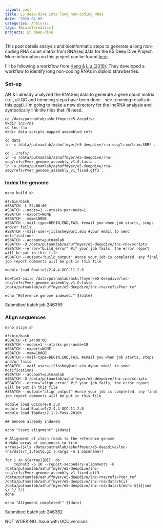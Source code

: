 ```yaml
---
layout: post
title: E5 deep-dive into long non-coding RNAs
date: '2023-04-05'
categories: Analysis
tags: [Bioinformatics]
projects: E5 deep-dive 
---
```


This post details analysis and bioinformatic steps to generate a long non-coding RNA count matrix from RNAseq data for the E5 Deep Dive Project. More information on this project can be found [here](https://github.com/urol-e5/deep-dive). 

I'll be following a workflow from [Kang & Liu (2019)](https://link.springer.com/protocol/10.1007/978-1-4939-9045-0_13). They developed a workflow to identify long non-coding RNAs in diploid strawberries. 

### Set-up

AH & I already analyzed the RNASeq data to generate a gene count matrix (i.e., all QC and trimming steps have been done - see trimming results in this [post](https://ahuffmyer.github.io/ASH_Putnam_Lab_Notebook/E5-Deep-Dive-RNAseq-Count-Matrix-Analysis/)). I'm going to make a new directory for the lncRNA analysis and symbolically link the files that I'll need. 

```
cd /data/putnamlab/ashuffmyer/e5-deepdive
mkdir lnc-rna
cd lnc-rna
mkdir data scripts mapped assembled refs 

cd data 
ln -s /data/putnamlab/ashuffmyer/e5-deepdive/rna-seq/trim/trim.SRR* .

cd ../refs/
ln -s /data/putnamlab/ashuffmyer/e5-deepdive/rna-seq/refs/Pver_genome_assembly_v1.0.fasta .
ln -s /data/putnamlab/ashuffmyer/e5-deepdive/rna-seq/refs/Pver_genome_assembly_v1_fixed.gff3 .
```


### Index the genome 

`nano build.sh`

```
#!/bin/bash
#SBATCH -t 24:00:00
#SBATCH --nodes=1 --ntasks-per-node=1
#SBATCH --export=NONE
#SBATCH --mem=100GB
#SBATCH --mail-type=BEGIN,END,FAIL #email you when job starts, stops and/or fails
#SBATCH --mail-user=jillashey@uri.edu #your email to send notifications
#SBATCH --account=putnamlab
#SBATCH -D /data/putnamlab/ashuffmyer/e5-deepdive/lnc-rna/scripts            
#SBATCH --error="build_error" #if your job fails, the error report will be put in this file
#SBATCH --output="build_output" #once your job is completed, any final job report comments will be put in this file

module load Bowtie2/2.4.4-GCC-11.2.0

bowtie2-build /data/putnamlab/ashuffmyer/e5-deepdive/lnc-rna/refs/Pver_genome_assembly_v1.0.fasta /data/putnamlab/ashuffmyer/e5-deepdive/lnc-rna/refs/Pver_ref

echo "Reference genome indexed." $(date)
```

Submitted batch job 246359

### Align sequences

`nano align.sh`

```
#!/bin/bash
#SBATCH -t 24:00:00
#SBATCH --nodes=1 --ntasks-per-node=10
#SBATCH --export=NONE
#SBATCH --mem=100GB
#SBATCH --mail-type=BEGIN,END,FAIL #email you when job starts, stops and/or fails
#SBATCH --mail-user=jillashey@uri.edu #your email to send notifications
#SBATCH --account=putnamlab
#SBATCH -D /data/putnamlab/ashuffmyer/e5-deepdive/lnc-rna/scripts            
#SBATCH --error="align_error" #if your job fails, the error report will be put in this file
#SBATCH --output="align_output" #once your job is completed, any final job report comments will be put in this file

module load GCCcore/9.3.0
module load Bowtie2/2.4.4-GCC-11.2.0
module load TopHat/2.1.2-foss-2018b

## Genome already indexed

echo "Start alignment" $(date)

# Alignment of clean reads to the reference genome
# Make array of sequences to trim 
array1=($(ls /data/putnamlab/ashuffmyer/e5-deepdive/lnc-rna/data/*_1.fastq.gz | xargs -n 1 basename))
 
for i in ${array1[@]}; do
	tophat2 -p 10 --report-secondary-alignments -G /data/putnamlab/ashuffmyer/e5-deepdive/lnc-rna/refs/Pver_genome_assembly_v1_fixed.gff3 /data/putnamlab/ashuffmyer/e5-deepdive/lnc-rna/refs/Pver_ref /data/putnamlab/ashuffmyer/e5-deepdive/lnc-rna/data/${i} /data/putnamlab/ashuffmyer/e5-deepdive/lnc-rna/data/$(echo ${i}|sed s/_1/_2/)
done 

echo "Alignment completed!" $(date)

```

Submitted batch job 246362

NOT WORKING. Issue with GCC versions